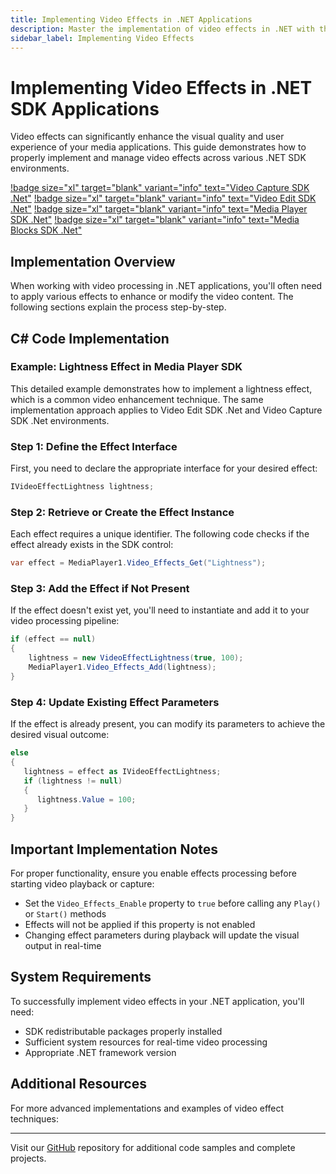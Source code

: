 ```yaml
---
title: Implementing Video Effects in .NET Applications
description: Master the implementation of video effects in .NET with this detailed tutorial. Learn to add, update, and configure video effect parameters in multiple SDK environments including capture, playback, and editing applications with practical C# code examples.
sidebar_label: Implementing Video Effects
---
```


# Implementing Video Effects in .NET SDK Applications

Video effects can significantly enhance the visual quality and user experience of your media applications. This guide demonstrates how to properly implement and manage video effects across various .NET SDK environments.

[!badge size="xl" target="blank" variant="info" text="Video Capture SDK .Net"](https://www.visioforge.com/video-capture-sdk-net) [!badge size="xl" target="blank" variant="info" text="Video Edit SDK .Net"](https://www.visioforge.com/video-edit-sdk-net) [!badge size="xl" target="blank" variant="info" text="Media Player SDK .Net"](https://www.visioforge.com/media-player-sdk-net) [!badge size="xl" target="blank" variant="info" text="Media Blocks SDK .Net"](https://www.visioforge.com/media-blocks-sdk-net)

## Implementation Overview

When working with video processing in .NET applications, you'll often need to apply various effects to enhance or modify the video content. The following sections explain the process step-by-step.

## C# Code Implementation

### Example: Lightness Effect in Media Player SDK

This detailed example demonstrates how to implement a lightness effect, which is a common video enhancement technique. The same implementation approach applies to Video Edit SDK .Net and Video Capture SDK .Net environments.

### Step 1: Define the Effect Interface

First, you need to declare the appropriate interface for your desired effect:

```cs
IVideoEffectLightness lightness;
```

### Step 2: Retrieve or Create the Effect Instance

Each effect requires a unique identifier. The following code checks if the effect already exists in the SDK control:

```cs
var effect = MediaPlayer1.Video_Effects_Get("Lightness");
```

### Step 3: Add the Effect if Not Present

If the effect doesn't exist yet, you'll need to instantiate and add it to your video processing pipeline:

```cs
if (effect == null) 
{ 
    lightness = new VideoEffectLightness(true, 100);
    MediaPlayer1.Video_Effects_Add(lightness); 
}
```

### Step 4: Update Existing Effect Parameters

If the effect is already present, you can modify its parameters to achieve the desired visual outcome:

```cs
else
{
   lightness = effect as IVideoEffectLightness;
   if (lightness != null)
   {
      lightness.Value = 100;
   }
}
```

## Important Implementation Notes

For proper functionality, ensure you enable effects processing before starting video playback or capture:

* Set the `Video_Effects_Enable` property to `true` before calling any `Play()` or `Start()` methods
* Effects will not be applied if this property is not enabled
* Changing effect parameters during playback will update the visual output in real-time

## System Requirements

To successfully implement video effects in your .NET application, you'll need:

* SDK redistributable packages properly installed
* Sufficient system resources for real-time video processing
* Appropriate .NET framework version

## Additional Resources

For more advanced implementations and examples of video effect techniques:

---

Visit our [GitHub](https://github.com/visioforge/.Net-SDK-s-samples) repository for additional code samples and complete projects.
